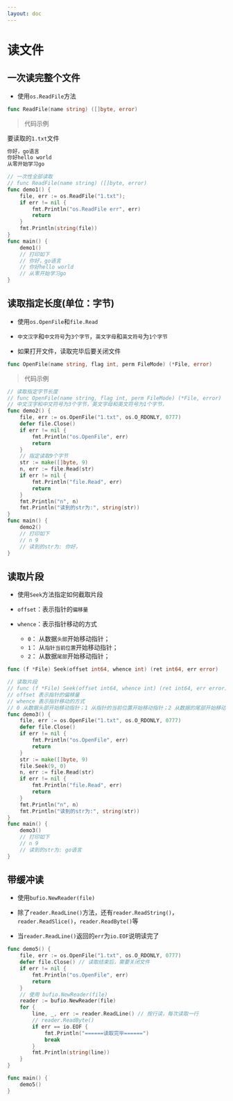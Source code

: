 ```yaml
---
layout: doc
---
```


# 读文件

## 一次读完整个文件

- 使用`os.ReadFile`方法

```Go
func ReadFile(name string) ([]byte, error)
```

> 代码示例

要读取的`1.txt`文件
```Go
你好，go语言 
你好hello world
从零开始学习go
```

```Go
// 一次性全部读取
// func ReadFile(name string) ([]byte, error)
func demo1() {
	file, err := os.ReadFile("1.txt");
	if err != nil {
		fmt.Println("os.ReadFile err", err)
		return
	}
	fmt.Println(string(file))
}
func main() {
	demo1()
	// 打印如下
	// 你好，go语言
	// 你好hello world
	// 从零开始学习go
}
```

## 读取指定长度(单位：字节)

- 使用`os.OpenFile`和`file.Read`

- `中文汉字`和`中文符号`为`3个字节`，`英文字母`和`英文符号`为`1个字节`
- 如果打开文件，读取完毕后要关闭文件

```Go
func OpenFile(name string, flag int, perm FileMode) (*File, error)
```

> 代码示例

```Go
// 读取指定字节长度
// func OpenFile(name string, flag int, perm FileMode) (*File, error)
// 中文汉字和中文符号为3个字节，英文字母和英文符号为1个字节，
func demo2() {
	file, err := os.OpenFile("1.txt", os.O_RDONLY, 0777)
	defer file.Close()
	if err != nil {
		fmt.Println("os.OpenFile", err)
		return
	}
	// 指定读取9个字节
	str := make([]byte, 9)
	n, err := file.Read(str)
	if err != nil {
		fmt.Println("file.Read", err)
		return
	}
	fmt.Println("n", n)
	fmt.Println("读到的str为:", string(str))
}
func main() {
	demo2()
	// 打印如下
	// n 9
	// 读到的str为: 你好，
}
```

## 读取片段

- 使用`Seek`方法指定如何截取片段

- `offset`：表示指针的`偏移量`
- `whence`：表示指针移动的方式
  - `0`： 从数据`头部`开始移动指针；
  - `1`： 从`指针当前位置`开始移动指针；
  - `2`： 从数据`尾部`开始移动指针；


```Go
func (f *File) Seek(offset int64, whence int) (ret int64, err error)
```

```Go
// 读取片段
// func (f *File) Seek(offset int64, whence int) (ret int64, err error)
// offset 表示指针的偏移量
// whence 表示指针移动的方式
// 0 从数据头部开始移动指针；1 从指针的当前位置开始移动指针；2 从数据的尾部开始移动指针
func demo3() {
	file, err := os.OpenFile("1.txt", os.O_RDONLY, 0777)
	defer file.Close()
	if err != nil {
		fmt.Println("os.OpenFile", err)
		return
	}
	str := make([]byte, 9)
	file.Seek(9, 0)
	n, err := file.Read(str)
	if err != nil {
		fmt.Println("file.Read", err)
		return
	}
	fmt.Println("n", n)
	fmt.Println("读到的str为:", string(str))
}
func main() {
	demo3()
	// 打印如下
	// n 9
	// 读到的str为: go语言
}
```

## 带缓冲读

- 使用`bufio.NewReader(file)`

- 除了`reader.ReadLine()`方法，还有`reader.ReadString()`，`reader.ReadSlice()`，`reader.ReadByte()`等
- 当`reader.ReadLine()`返回的`err`为`io.EOF`说明读完了

```Go
func demo5() {
	file, err := os.OpenFile("1.txt", os.O_RDONLY, 0777)
	defer file.Close() // 读取结束后，需要关闭文件
	if err != nil {
		fmt.Println("os.OpenFile", err)
		return
	}
	// 使用 bufio.NewReader(file)
	reader := bufio.NewReader(file)
	for {
		line, _, err := reader.ReadLine() // 按行读，每次读取一行
		// reader.ReadByte()
		if err == io.EOF {
			fmt.Println("======读取完毕======")
			break
		}
		fmt.Println(string(line))
	}
}

func main() {
	demo5()
}
```
